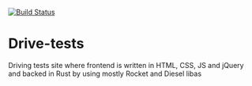 [![Build Status](https://travis-ci.org/RRRadicalEdward/Drive-tests.svg?branch=master)](https://travis-ci.org/RRRadicalEdward/Drive-tests)
# Drive-tests
Driving tests site where frontend is written in HTML, CSS, JS and jQuery and backed in Rust by using mostly Rocket and Diesel libas
